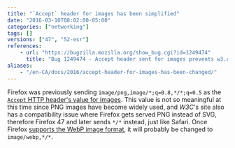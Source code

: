 ```yaml
---
title: "`Accept` header for images has been simplified"
date: "2016-03-10T08:02:00-05:00"
categories: ["networking"]
tags: []
versions: ["47", "52-esr"]
references:
    - url: "https://bugzilla.mozilla.org/show_bug.cgi?id=1249474"
      title: "Bug 1249474 - Accept header sent for images prevents w3.org from serving us SVG images in W3C's style sheet"
aliases:
    - "/en-CA/docs/2016/accept-header-for-images-has-been-changed/"
---
```

Firefox was previously sending `image/png,image/*;q=0.8,*/*;q=0.5` as the [`Accept` HTTP header's value for images](https://developer.mozilla.org/docs/Web/HTTP/Content_negotiation/List_of_default_Accept_values#Values_for_an_image). This value is not so meaningful at this time since PNG images have become widely used, and *W3C*'s site also has a compatibility issue where Firefox gets served PNG instead of SVG, therefore Firefox 47 and later sends `*/*` instead, just like Safari. Once Firefox [supports the WebP image format](https://bugzilla.mozilla.org/show_bug.cgi?id=856375), it will probably be changed to `image/webp,*/*`.
